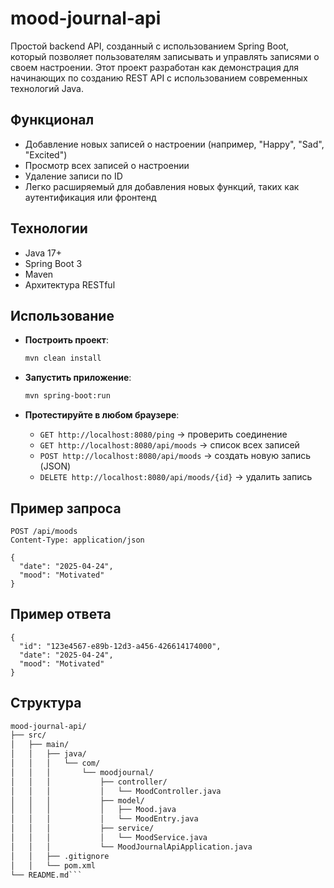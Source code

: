 # mood-journal-api

Простой backend API, созданный с использованием Spring Boot, который позволяет пользователям записывать и управлять записями о своем настроении. Этот проект разработан как демонстрация для начинающих по созданию REST API с использованием современных технологий Java.

## Функционал

- Добавление новых записей о настроении (например, "Happy", "Sad", "Excited")
- Просмотр всех записей о настроении
- Удаление записи по ID
- Легко расширяемый для добавления новых функций, таких как аутентификация или фронтенд

## Технологии

- Java 17+
- Spring Boot 3
- Maven
- Архитектура RESTful

## Использование
+ **Построить проект**:
    ```bash
    mvn clean install
    ```

+ **Запустить приложение**:
    ```bash
    mvn spring-boot:run
    ```

+ **Протестируйте в любом браузере**:
  - `GET http://localhost:8080/ping` → проверить соединение
  - `GET http://localhost:8080/api/moods` → список всех записей
  - `POST http://localhost:8080/api/moods` → создать новую запись (JSON)
  - `DELETE http://localhost:8080/api/moods/{id}` → удалить запись

## Пример запроса

```http
POST /api/moods
Content-Type: application/json

{
  "date": "2025-04-24",
  "mood": "Motivated"
}
```
## Пример ответа
```http
{
  "id": "123e4567-e89b-12d3-a456-426614174000",
  "date": "2025-04-24",
  "mood": "Motivated"
}
```
## Структура
```html
mood-journal-api/
├── src/
│   ├── main/
│   │   ├── java/
│   │   │   └── com/
│   │   │       └── moodjournal/
│   │   │           ├── controller/
│   │   │           │   └── MoodController.java
│   │   │           ├── model/
│   │   │           │   ├── Mood.java
│   │   │           │   └── MoodEntry.java
│   │   │           ├── service/
│   │   │           │   └── MoodService.java
│   │   │           └── MoodJournalApiApplication.java
│   │   ├── .gitignore
│   │   └── pom.xml
└── README.md```
